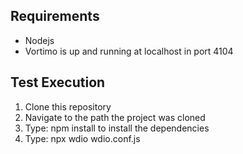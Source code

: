 ## Requirements
- Nodejs
- Vortimo is up and running at localhost in port 4104

## Test Execution
1. Clone this repository
2. Navigate to the path the project was cloned
3. Type: npm install to install the dependencies
4. Type: npx wdio wdio.conf.js